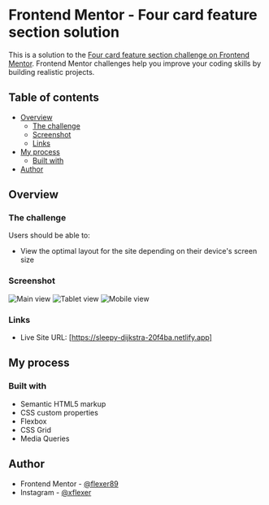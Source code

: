 # Frontend Mentor - Four card feature section solution

This is a solution to the [Four card feature section challenge on Frontend Mentor](https://www.frontendmentor.io/challenges/four-card-feature-section-weK1eFYK). Frontend Mentor challenges help you improve your coding skills by building realistic projects. 

## Table of contents

- [Overview](#overview)
  - [The challenge](#the-challenge)
  - [Screenshot](#screenshot)
  - [Links](#links)
- [My process](#my-process)
  - [Built with](#built-with)
- [Author](#author)

## Overview

### The challenge

Users should be able to:

- View the optimal layout for the site depending on their device's screen size

### Screenshot

![Main view](https://i.imgur.com/cfTxEFK.png)
![Tablet view](https://i.imgur.com/3VCYawb.png)
![Mobile view](https://i.imgur.com/EjGet98.png)

### Links

- Live Site URL: [https://sleepy-dijkstra-20f4ba.netlify.app]

## My process

### Built with

- Semantic HTML5 markup
- CSS custom properties
- Flexbox
- CSS Grid
- Media Queries

## Author

- Frontend Mentor - [@flexer89](https://www.frontendmentor.io/profile/flexer89)
- Instagram - [@xflexer](https://www.instagram.com/xflexer/)
